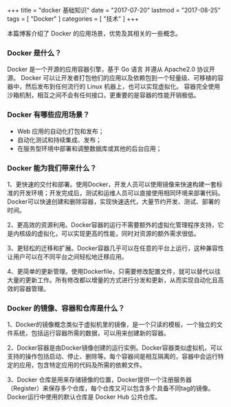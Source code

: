 +++
title = "docker 基础知识"
date = "2017-07-20"
lastmod = "2017-08-25"
tags = [
    "Docker"
]
categories = [
     "技术"
]
+++

本篇博客介绍了 Docker 的应用场景，优势及其相关的一些概念。

<!--more-->

### Docker 是什么？
Docker 是一个开源的应用容器引擎，基于 Go 语言 并遵从 Apache2.0 协议开源。 Docker 可以让开发者打包他们的应用以及依赖包到一个轻量级、可移植的容器中，然后发布到任何流行的 Linux 机器上，也可以实现虚拟化。 容器完全使用沙箱机制，相互之间不会有任何接口，更重要的是容器的性能开销极低。

### Docker 有哪些应用场景？

* Web 应用的自动化打包和发布；
* 自动化测试和持续集成、发布；
* 在服务型环境中部署和调整数据库或其他的后台应用；

### Docker 能为我们带来什么？

1、更快速的交付和部署。使用Docker，开发人员可以使用镜像来快速构建一套标准的开发环境；开发完成后，测试和运维人员可以直接使用相同环境来部署代码。Docker可以快速创建和删除容器，实现快速迭代，大量节约开发、测试、部署的时间。

2、更高效的资源利用。Docker容器的运行不需要额外的虚拟化管理程序支持，它是内核级的虚拟化，可以实现更高的性能，同时对资源的额外需求很低。

3、更轻松的迁移和扩展。Docker容器几乎可以在任意的平台上运行，这种兼容性让用户可以在不同平台之间轻松地迁移应用。

4、更简单的更新管理。使用Dockerfile，只需要修改配置文件，就可以替代以往大量的更新工作。所有修改都以增量的方式进行分发和更新，从而实现自动化且高效的容器管理。

### Docker 的镜像、容器和仓库是什么？

1、Docker的镜像概念类似于虚拟机里的镜像，是一个只读的模板，一个独立的文件系统，包括运行容器所需的数据，可以用来创建新的容器。

2、Docker容器是由Docker镜像创建的运行实例。Docker容器类似虚拟机，可以支持的操作包括启动、停止、删除等。每个容器间是相互隔离的，容器中会运行特定的应用，包含特定应用的代码及所需的依赖文件。

3、Docker 仓库是用来存储镜像的位置，Docker提供一个注册服务器（Register）来保存多个仓库，每个仓库又可以包含多个具备不同tag的镜像。Docker运行中使用的默认仓库是 Docker Hub 公共仓库。
